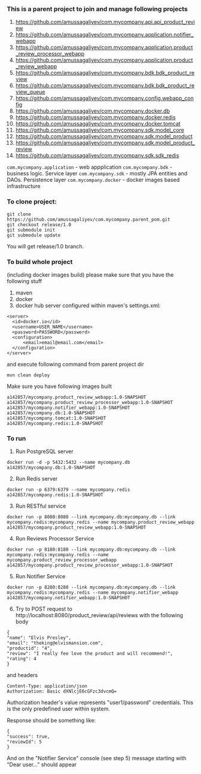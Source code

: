 ﻿### This is a parent project to join and manage following projects

1. https://github.com/amussagaliyev/com.mycompany.api.api_product_review
2. https://github.com/amussagaliyev/com.mycompany.application.notifier_webapp
3. https://github.com/amussagaliyev/com.mycompany.application.product_review_processor_webapp
4. https://github.com/amussagaliyev/com.mycompany.application.product_review_webapp
5. https://github.com/amussagaliyev/com.mycompany.bdk.bdk_product_review
6. https://github.com/amussagaliyev/com.mycompany.bdk.bdk_product_review_queue
7. https://github.com/amussagaliyev/com.mycompany.config.webapp_config
8. https://github.com/amussagaliyev/com.mycompany.docker.db
9. https://github.com/amussagaliyev/com.mycompany.docker.redis
10. https://github.com/amussagaliyev/com.mycompany.docker.tomcat
11. https://github.com/amussagaliyev/com.mycompany.sdk.model_core
12. https://github.com/amussagaliyev/com.mycompany.sdk.model_product
13. https://github.com/amussagaliyev/com.mycompany.sdk.model_product_review
14. https://github.com/amussagaliyev/com.mycompany.sdk.sdk_redis

`com.mycompany.application` - web appplication
`com.mycompany.bdk` - business logic. Service layer
`com.mycompany.sdk` - mostly JPA entities and DAOs. Persistence layer
`com.mycompany.docker` - docker images based infrastructure

### To clone project:

```
git clone https://github.com/amussagaliyev/com.mycompany.parent_pom.git
git checkout release/1.0
git submodule init
git submodule update
```

You will get release/1.0 branch.

### To build whole project
(including docker images build) please make sure that you have the following stuff

1. maven
2. docker
3. docker hub server configured within maven's settings.xml:

```
<server>
  <id>docker.io</id>
  <username>USER_NAME</username>
  <password>PASSWORD</password>
  <configuration>
      <email>email@email.com</email>
  </configuration>
</server>
```

and execute following command from parent project dir

```
mvn clean deploy
```

Make sure you have following images built

```
a142857/mycompany.product_review_webapp:1.0-SNAPSHOT
a142857/mycompany.product_review_processor_webapp:1.0-SNAPSHOT
a142857/mycompany.notifier_webapp:1.0-SNAPSHOT
a142857/mycompany.db:1.0-SNAPSHOT
a142857/mycompany.tomcat:1.0-SNAPSHOT
a142857/mycompany.redis:1.0-SNAPSHOT
```

### To run

1. Run PostgreSQL server
```
docker run -d -p 5432:5432 --name mycompany.db a142857/mycompany.db:1.0-SNAPSHOT
```

2. Run Redis server
```
docker run -p 6379:6379 --name mycompany.redis a142857/mycompany.redis:1.0-SNAPSHOT
```

3. Run RESTful service
```
docker run -p 8080:8080 --link mycompany.db:mycompany.db --link mycompany.redis:mycompany.redis --name mycompany.product_review_webapp a142857/mycompany.product_review_webapp:1.0-SNAPSHOT
```

4. Run Reviews Processor Service
```
docker run -p 8180:8180 --link mycompany.db:mycompany.db --link mycompany.redis:mycompany.redis --name mycompany.product_review_processor_webapp a142857/mycompany.product_review_processor_webapp:1.0-SNAPSHOT
```

5. Run Notifier Service
```
docker run -p 8280:8280 --link mycompany.db:mycompany.db --link mycompany.redis:mycompany.redis --name mycompany.notifier_webapp a142857/mycompany.notifier_webapp:1.0-SNAPSHOT
```

6. Try to POST request to http://localhost:8080/product_review/api/reviews with the following body
```
{
"name": "Elvis Presley",
"email": "theking@elvismansion.com",
"productid": "4",
"review": "I really fee love the product and will recommend!",
"rating": 4
}
```

and headers

```
Content-Type: application/json
Authorization: Basic dXNlcjE6cGFzc3dvcmQ=
```

Authorization header's value represents "user1/password" credentials. This is the only predefined user within system.

Response should be something like:
```
{
"success": true,
"reviewId": 5
}
```

And on the "Notifier Service" console (see step 5) message starting with "Dear user..." should appear

